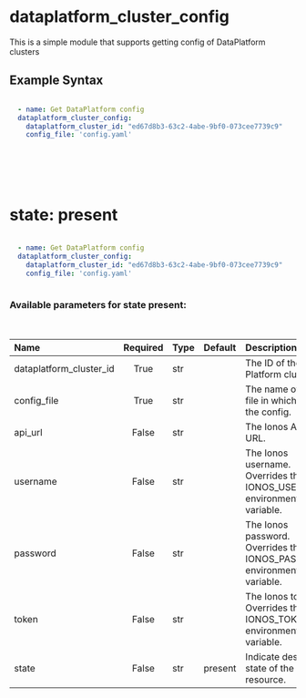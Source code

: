 # dataplatform_cluster_config

This is a simple module that supports getting config of DataPlatform clusters

## Example Syntax


```yaml

  - name: Get DataPlatform config
  dataplatform_cluster_config:
    dataplatform_cluster_id: "ed67d8b3-63c2-4abe-9bf0-073cee7739c9"
    config_file: 'config.yaml'
  
```
&nbsp;

&nbsp;

# state: **present**
```yaml
  
  - name: Get DataPlatform config
  dataplatform_cluster_config:
    dataplatform_cluster_id: "ed67d8b3-63c2-4abe-9bf0-073cee7739c9"
    config_file: 'config.yaml'
  
```
### Available parameters for state **present**:
&nbsp;

  | Name | Required | Type | Default | Description |
  | :--- | :---: | :--- | :--- | :--- |
  | dataplatform_cluster_id | True | str |  | The ID of the Data Platform cluster. |
  | config_file | True | str |  | The name of the file in which to save the config. |
  | api_url | False | str |  | The Ionos API base URL. |
  | username | False | str |  | The Ionos username. Overrides the IONOS_USERNAME environment variable. |
  | password | False | str |  | The Ionos password. Overrides the IONOS_PASSWORD environment variable. |
  | token | False | str |  | The Ionos token. Overrides the IONOS_TOKEN environment variable. |
  | state | False | str | present | Indicate desired state of the resource. |

&nbsp;

&nbsp;
